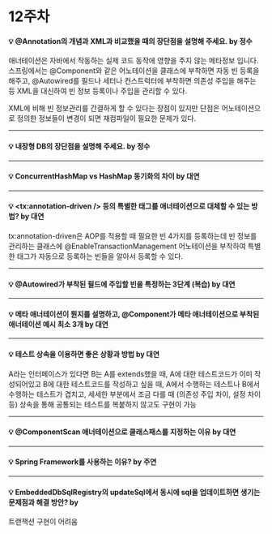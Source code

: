 # 12주차  

#### :bulb: @Annotation의 개념과 XML과 비교했을 때의 장단점을 설명해 주세요. by 정수  

애너테이션은 자바에서 작동하는 실제 코드 동작에 영향을 주지 않는 메타정보 입니다.
스프링에서는 @Component와 같은 어노테이션을 클래스에 부착하면
자동 빈 등록을 해주고, @Autowired를 필드나 세터나 컨스트럭터에
부착하면 의존성 주입을 해주는 등 XML을 대신하여 빈 정보 등록이나
주입을 관리할 수 있다.


XML에 비해 빈 정보관리를 간결하게 할 수 있다는 장점이 있지만
단점은 어노테이션으로 정의한 정보들이 변경이 되면
재컴파일이 필요한 문제가 있다.


-----

#### :bulb: 내장형 DB의 장단점을 설명해 주세요. by 정수

-----

#### :bulb: ConcurrentHashMap vs HashMap 동기화의 차이 by 대연

-----

#### :bulb: <tx:annotation-driven /> 등의 특별한 태그를 애너테이션으로 대체할 수 있는 방법? by 대연

tx:annotation-driven은 AOP를 적용할 때 필요한 빈 4가지를 등록하는데
빈 정보를 관리하는 클래스에
@EnableTransactionManagement 어노테이션을 부착하여
특별한 태그가 자동으로 등록하는 빈들을 알아서 등록할 수 있다.

-----

#### :bulb: @Autowired가 부착된 필드에 주입할 빈을 특정하는 3단계 (복습) by 대연

-----

#### :bulb: 메타 애너테이션이 뭔지를 설명하고, @Component가 메타 애너테이션으로 부착된 애너테이션 예시 최소 3개 by 대연

-----

#### :bulb: 테스트 상속을 이용하면 좋은 상황과 방법 by 대연

A라는 인터페이스가 있다면 B는 A를 extends했을 때, 
A에 대한 테스트코드가 이미 작성되어있고 
B에 대한 테스트코드를 작성하고 싶을 때,
A에서 수행하는 테스트나 B에서 수행하는 테스트가 겹치고,
세세한 부분에서 조금 다를 때 (의존성 주입 차이, 설정 차이 등)
상속을 통해 공통되는 테스트를 복붙하지 않고도 구현이 가능

-----

#### :bulb: @ComponentScan 애너테이션으로 클래스패스를 지정하는 이유 by 대연

-----

#### :bulb: Spring Framework를 사용하는 이유? by 주연

-----

#### :bulb: EmbeddedDbSqlRegistry의 updateSql에서 동시에 sql을 업데이트하면 생기는 문제점과 해결 방안? by 

트랜잭션 구현이 어려움 
